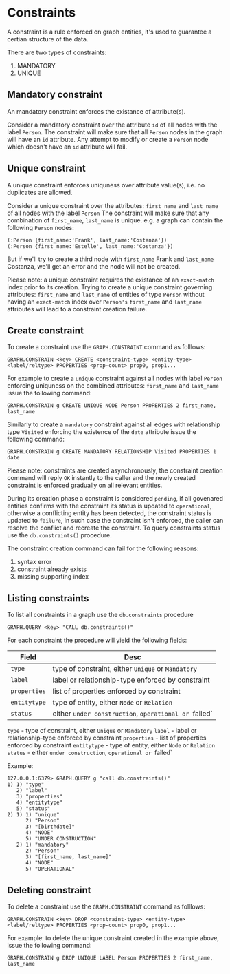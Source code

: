 # Constraints

A constraint is a rule enforced on graph entities, it's used to guarantee a certian structure of the data.

There are two types of constraints:

1. MANDATORY
2. UNIQUE

## Mandatory constraint

An mandatory constraint enforces the existance of attribute(s).

Consider a mandatory constraint over the attribute `id` of all nodes with the label `Person`.
The constraint will make sure that all `Person` nodes in the graph will have an `id` attribute.
Any attempt to modify or create a `Person` node which doesn't have an `id` attribute will fail.

## Unique constraint

A unique constraint enforces uniquness over attribute value(s), i.e. no duplicates are allowed.

Consider a unique constraint over the attributes: `first_name` and `last_name` of all nodes with the label `Person`
The constraint will make sure that any combination of `first_name`, `last_name`  is unique.
e.g. a graph can contain the following `Person` nodes:

```
(:Person {first_name:'Frank', last_name:'Costanza'})
(:Person {first_name:'Estelle', last_name:'Costanza'})
```

But if we'll try to create a third node with `first_name` Frank and `last_name` Costanza, we'll get an error and the node will not be created.

Please note: a unique constraint requires the existance of an `exact-match` index prior to its creation.
Trying to create a unique constraint governing attributes: `first_name` and `last_name` of entities of type `Person` without having an `exact-match` index over `Person's`  `first_name` and `last_name` attributes will lead to a constraint creation failure.

## Create constraint

To create a constraint use the `GRAPH.CONSTRAINT` command as folllows:

```
GRAPH.CONSTRAIN <key> CREATE <constraint-type> <entity-type> <label/reltype> PROPERTIES <prop-count> prop0, prop1...
```

For example to create a `unique` constraint against all nodes with label `Person` enforcing uniquness on the combined attributes: `first_name` and `last_name` issue the following command:

```
GRAPH.CONSTRAIN g CREATE UNIQUE NODE Person PROPERTIES 2 first_name, last_name
```

Similarly to create a `mandatory` constraint against all edges with relationship type `Visited` enforcing the existence of the `date` attribute issue the following command:

```
GRAPH.CONSTRAIN g CREATE MANDATORY RELATIONSHIP Visited PROPERTIES 1 date
```

Please note: constraints are created asynchronously, the constraint creation command will reply `OK` instantly to the caller and the newly created constraint is enforced gradually on all relevant entities.

During its creation phase a constraint is considered `pending`, if all govenared entities confirms with the constraint its status is updated to `operational`, otherwise a conflicting entity has been detected, the constraint status is updated to `failure`, in such case the constraint isn't enforced, the caller can resolve the conflict and recreate the constraint. To query constraints status use the `db.constraints()` procedure.

The constraint creation command can fail for the following reasons:

1. syntax error
2. constraint already exists
3. missing supporting index

## Listing constraints

To list all constraints in a graph use the `db.constraints` procedure

```
GRAPH.QUERY <key> "CALL db.constraints()"
```

For each constraint the procedure will yield the following fields:

| Field        | Desc                                                  |
| ------------ | ----------------------------------------------------- |
| `type`       | type of constraint, either `Unique` or `Mandatory`    |
| `label`      | label or relationship-type enforced by constraint     |
| `properties` | list of properties enforced by constraint             |
| `entitytype` | type of entity, either `Node` or `Relation`           |
| `status`     | either `under construction`, `operational or `failed` |

`type` - type of constraint, either `Unique` or `Mandatory`
`label` - label or relationship-type enforced by constraint
`properties` - list of properties enforced by constraint
`entitytype` - type of entity, either `Node` or `Relation`
`status` - either `under construction`, `operational or `failed`

Example:

```
127.0.0.1:6379> GRAPH.QUERY g "call db.constraints()"
1) 1) "type"
   2) "label"
   3) "properties"
   4) "entitytype"
   5) "status"
2) 1) 1) "unique"
      2) "Person"
      3) "[birthdate]"
      4) "NODE"
      5) "UNDER CONSTRUCTION"
   2) 1) "mandatory"
      2) "Person"
      3) "[first_name, last_name]"
      4) "NODE"
      5) "OPERATIONAL"
```

## Deleting constraint

To delete a constraint use the `GRAPH.CONSTRAINT` command as folllows:

```
GRAPH.CONSTRAIN <key> DROP <constraint-type> <entity-type> <label/reltype> PROPERTIES <prop-count> prop0, prop1...
```

For example: to delete the unique constraint created in the example above, issue the following command:

```
GRAPH.CONSTRAIN g DROP UNIQUE LABEL Person PROPERTIES 2 first_name, last_name
```
